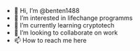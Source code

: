 - 👋 Hi, I’m @benten1488
- 👀 I’m interested in lifechange programms
- 🌱 I’m currently learning cryptotech
- 💞️ I’m looking to collaborate on work
- 📫 How to reach me here

<!---
benten1488/benten1488 is a ✨ special ✨ repository because its `README.md` (this file) appears on your GitHub profile.
You can click the Preview link to take a look at your changes.
--->
